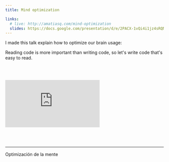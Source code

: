 ```yaml
---
title: Mind optimization

links:
  # live: http://amatiasq.com/mind-optimization
  slides: https://docs.google.com/presentation/d/e/2PACX-1vQi4i1jz4sRQNqz8iPt2B0BO3hnPbK0pX-3mU009Bnsk5nhDLUOQ8aAKNTL5mqnAn3dtKgflmQ90eWS/pub
---
```


I made this talk explain how to optimize our brain usage:

Reading code is more important than writing code, so let's write code that's easy to read.

<iframe
  src="https://docs.google.com/presentation/d/e/2PACX-1vQi4i1jz4sRQNqz8iPt2B0BO3hnPbK0pX-3mU009Bnsk5nhDLUOQ8aAKNTL5mqnAn3dtKgflmQ90eWS/embed?start=true&loop=true&delayms=3000" frameborder="0"
  width="960"
  height="569"
  allowfullscreen="true"
  mozallowfullscreen="true"
  webkitallowfullscreen="true"
  style="
    width: var(--available-width);
    margin: 3rem 0;
    border: none;
    height: calc(calc(var(--available-width) * 0.563) + 36px);
  "
></iframe>

---

Optimización de la mente

